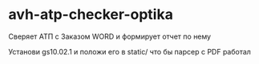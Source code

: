 # avh-atp-checker-optika
Сверяет АТП с Заказом WORD и формирует отчет по нему

Установи gs10.02.1 и положи его в static/ что бы парсер с PDF работал